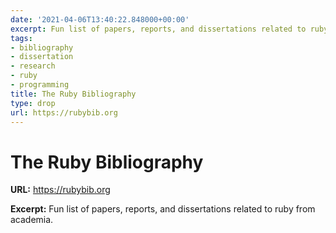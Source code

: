 ```yaml
---
date: '2021-04-06T13:40:22.848000+00:00'
excerpt: Fun list of papers, reports, and dissertations related to ruby from academia.
tags:
- bibliography
- dissertation
- research
- ruby
- programming
title: The Ruby Bibliography
type: drop
url: https://rubybib.org
---
```


# The Ruby Bibliography

**URL:** https://rubybib.org

**Excerpt:** Fun list of papers, reports, and dissertations related to ruby from academia.
